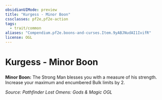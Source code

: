 ```yaml
---
obsidianUIMode: preview
title: "Kurgess - Minor Boon"
cssclasses: pf2e,pf2e-action
tags:
  - trait/common
aliases: "Compendium.pf2e.boons-and-curses.Item.9yABJNudAI1IvifR"
license: OGL
---
```

# Kurgess - Minor Boon

### 






**Minor Boon:** The Strong Man blesses you with a measure of his strength. Increase your maximum and encumbered Bulk limits by 2.

*Source: Pathfinder Lost Omens: Gods & Magic*
*OGL*